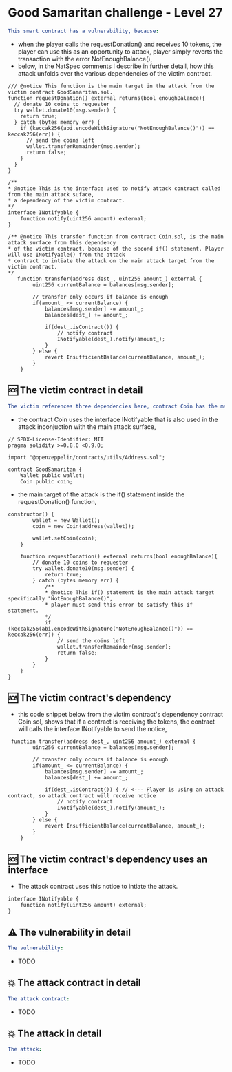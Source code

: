 # Good Samaritan challenge - Level 27 

```yml
This smart contract has a vulnerability, because:
```

- when the player calls the requestDonation() and receives 10 tokens, the player can use this as an opportunity to attack, player simply reverts the transaction with the error NotEnoughBalance(),
- below, in the NatSpec comments I describe in further detail, how this attack unfolds over the various dependencies of the victim contract.

```Solidity
/// @notice This function is the main target in the attack from the victim contract GoodSamaritan.sol. 
function requestDonation() external returns(bool enoughBalance){
  // donate 10 coins to requester
  try wallet.donate10(msg.sender) {
    return true;
  } catch (bytes memory err) {
    if (keccak256(abi.encodeWithSignature("NotEnoughBalance()")) == keccak256(err)) {
      // send the coins left
      wallet.transferRemainder(msg.sender);
      return false;
    }
  }
}

/**
* @notice This is the interface used to notify attack contract called from the main attack suface, 
* a dependency of the victim contract.
*/
interface INotifyable {
    function notify(uint256 amount) external;
}

/** @notice This transfer function from contract Coin.sol, is the main attack surface from this dependency 
* of the victim contract, because of the second if() statement. Player will use INotifyable() from the attack 
* contract to intiate the attack on the main attack target from the victim contract. 
*/
   function transfer(address dest_, uint256 amount_) external {
        uint256 currentBalance = balances[msg.sender];

        // transfer only occurs if balance is enough
        if(amount_ <= currentBalance) {
            balances[msg.sender] -= amount_;
            balances[dest_] += amount_;

            if(dest_.isContract()) {
                // notify contract 
                INotifyable(dest_).notify(amount_);
            }
        } else {
            revert InsufficientBalance(currentBalance, amount_);
        }
    }

```

## 🆘 The victim contract in detail

```yml
The victim references three dependencies here, contract Coin has the main attack surface:
```
- the contract Coin uses the interface INotifyable that is also used in the attack inconjuction with the main attack surface, 

```Solidity
// SPDX-License-Identifier: MIT
pragma solidity >=0.8.0 <0.9.0;

import "@openzeppelin/contracts/utils/Address.sol";

contract GoodSamaritan {
    Wallet public wallet;
    Coin public coin;
```

- the main target of the attack is the if() statement inside the requestDonation() function,

```Solidity
constructor() {
        wallet = new Wallet();
        coin = new Coin(address(wallet));

        wallet.setCoin(coin);
    }

    function requestDonation() external returns(bool enoughBalance){
        // donate 10 coins to requester
        try wallet.donate10(msg.sender) {
            return true;
        } catch (bytes memory err) {
            /** 
            * @notice This if() statement is the main attack target specifically "NotEnoughBalance()",
            * player must send this error to satisfy this if statement.
            */
            if (keccak256(abi.encodeWithSignature("NotEnoughBalance()")) == keccak256(err)) {
                // send the coins left
                wallet.transferRemainder(msg.sender);
                return false;
            }
        }
    }
}
 ```
 
 ## 🆘 The victim contract's dependency
 
 - this code snippet below from the victim contract's dependency contract Coin.sol, shows that if a contract is receiving the tokens, the contract will calls the interface INotifyable to send the notice,

```Solidity
 function transfer(address dest_, uint256 amount_) external {
        uint256 currentBalance = balances[msg.sender];

        // transfer only occurs if balance is enough
        if(amount_ <= currentBalance) {
            balances[msg.sender] -= amount_;
            balances[dest_] += amount_;

            if(dest_.isContract()) { // <--- Player is using an attack contract, so attack contract will receive notice
                // notify contract 
                INotifyable(dest_).notify(amount_);
            }
        } else {
            revert InsufficientBalance(currentBalance, amount_);
        }
    }
```

## 🆘 The victim contract's dependency uses an interface 

- The attack contract uses this notice to intiate the attack.

```Solidity
interface INotifyable {
    function notify(uint256 amount) external;
}
```

## ⚠️ The vulnerability in detail

```yml
The vulnerability:
```
- TODO

## 💥 The attack contract in detail

```yml
The attack contract:
```

- TODO

## 💥 The attack in detail

```yml
The attack:
```

- TODO


